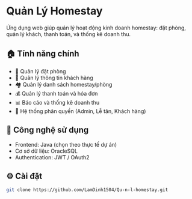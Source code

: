# Quản Lý Homestay

Ứng dụng web giúp quản lý hoạt động kinh doanh homestay: đặt phòng, quản lý khách, thanh toán, và thống kê doanh thu.

## 🏠 Tính năng chính

- 📅 Quản lý đặt phòng
- 👤 Quản lý thông tin khách hàng
- 🏘️ Quản lý danh sách homestay/phòng
- 💰 Quản lý thanh toán và hóa đơn
- 📊 Báo cáo và thống kê doanh thu
- 🔐 Hệ thống phân quyền (Admin, Lễ tân, Khách hàng)

## 🚀 Công nghệ sử dụng

- Frontend: Java (chọn theo thực tế dự án)
- Cơ sở dữ liệu: OracleSQL
- Authentication: JWT / OAuth2

## ⚙️ Cài đặt

```bash
git clone https://github.com/LamDinh1504/Qu-n-l-homestay.git

